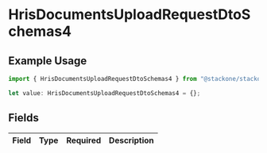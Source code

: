 # HrisDocumentsUploadRequestDtoSchemas4

## Example Usage

```typescript
import { HrisDocumentsUploadRequestDtoSchemas4 } from "@stackone/stackone-client-ts/sdk/models/shared";

let value: HrisDocumentsUploadRequestDtoSchemas4 = {};
```

## Fields

| Field       | Type        | Required    | Description |
| ----------- | ----------- | ----------- | ----------- |